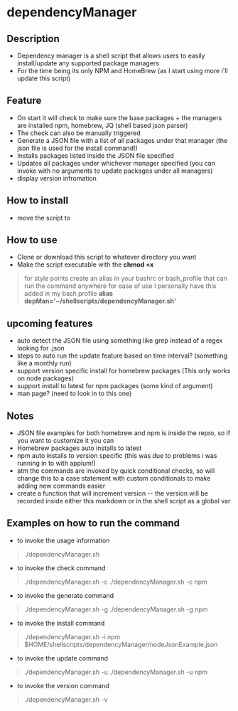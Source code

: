 # dependencyManager

## Description
- Dependency manager is a shell script that allows users to easily install/update any supported package managers
- For the time being its only NPM and HomeBrew (as I start using more i'll update this script)

## Feature
- On start it will check to make sure the base packages + the managers are installed npm, homebrew, JQ (shell based json parser)
- The check can also be manually triggered
- Generate a JSON file with a list of all packages under that manager (the json file is used for the install command!)
- Installs packages listed inside the JSON file specified
- Updates all packages under whichever manager specified (you can invoke with no arguments to update packages under all managers)
- display version infromation

## How to install
- move the script to

## How to use
- Clone or download this script to whatever directory you want
- Make the script executable with the **chmod +x**
> for style points create an alias in your bashrc or bash_profile that can run the command anywhere for ease of use
> I personally have this added in my bash profile **alias depMan='~/shellscripts/dependencyManager.sh'**

## upcoming features 
- auto detect the JSON file using something like grep instead of a regex looking for .json
- steps to auto run the update feature based on time interval? (something like a monthly run)
- support version specific install for homebrew packages (This only works on node packages)
- support install to latest for npm packages (some kind of argument)
- man page? (need to look in to this one)

## Notes
- JSON file examples for both homebrew and npm is inside the repro, so if you want to customize it you can
- Homebrew packages auto installs to latest
- npm auto installs to version specific (this was due to problems i was running in to with appium!)
- atm the commands are invoked by quick conditional checks, so will change this to a case statement with custom conditionals to make adding new commands easier
- create a function that will increment version
-- the version will be recorded inside either this markdown or in the shell script as a global var

## Examples on how to run the command
- to invoke the usage information
> ./dependencyManager.sh

- to invoke the check command
> ./dependencyManager.sh -c
> ./dependencyManager.sh -c npm

- to invoke the generate command
> ./dependencyManager.sh -g
> ./dependencyManager.sh -g npm

- to invoke the install command
> ./dependencyManager.sh -i npm $HOME/shellscripts/dependencyManager/nodeJsonExample.json

- to invoke the update command
> ./dependencyManager.sh -u
> ./dependencyManager.sh -u npm

- to invoke the version command
> ./dependencyManager.sh -v